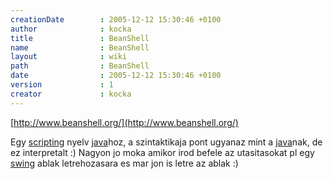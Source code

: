 ```yaml
---
creationDate        : 2005-12-12 15:30:46 +0100 
author              : kocka 
title               : BeanShell 
name                : BeanShell 
layout              : wiki 
path                : BeanShell 
date                : 2005-12-12 15:30:46 +0100 
version             : 1 
creator             : kocka 
---
```

[http://www.beanshell.org/](http://www.beanshell.org/)

Egy [scripting](scripting.html) nyelv [java](java.html)hoz, a szintaktikaja pont ugyanaz mint a [java](java.html)nak, de ez interpretalt :) Nagyon jo moka amikor irod befele az utasitasokat pl egy [swing](Swing.html) ablak letrehozasara es mar jon is letre az ablak :)
